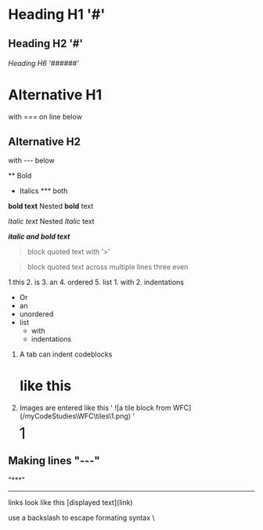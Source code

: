 # Heading H1 '#'
## Heading H2 '#'
###### Heading H6 '######'


Alternative H1 
===
with === on line below

Alternative H2
---
with --- below

** Bold
* Italics
*** both

**bold text**
Nested **bold** text

*Italic text*
Nested *Italic* text

***italic and bold text***

> block quoted text with '>'

> block quoted text
> across multiple lines
> three even

1.this 
2. is
3. an
4. ordered
5. list
    1. with 
    2. indentations

- Or
- an
- unordered
- list
    - with 
    - indentations

1. A tab can indent codeblocks
        <html>
            <head>
                <h1>like this</h1>
            </head>
        </html>
2. Images are entered like this ' !\[a tile block from WFC](/myCodeStudies\WFC\tiles\1.png) '

    ![a tile block from WFC](\myCodeStudies\WFC\tiles\1.png)

Making lines
"---"
---
"***"
***

links look like this
\[displayed text]\(link)

use a backslash to escape formating syntax \ 